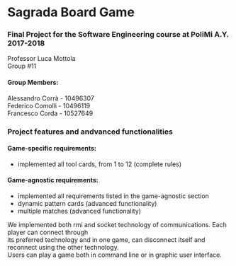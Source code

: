 # Sagrada Board Game  

### Final Project for the Software Engineering course at PoliMi A.Y. 2017-2018  
Professor Luca Mottola  
Group #11  

#### Group Members:  
Alessandro Corrà - 10496307  
Federico Comolli - 10496119    
Francesco Corda - 10527649


### Project features and andvanced functionalities

#### Game-specific requirements:  
* implemented all tool cards, from 1 to 12 (complete rules)  

#### Game-agnostic requirements:  
* implemented all requirements listed in the game-agnostic section  
* dynamic pattern cards (advanced functionality)  
* multiple matches (advanced functionality)  

We implemented both rmi and socket technology of communications. Each player can connect through  
its preferred technology and in one game, can disconnect itself and reconnect using the other technology.  
Users can play a game both in command line or in graphic user interface.
